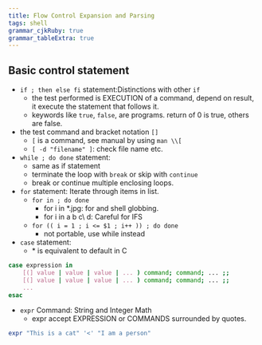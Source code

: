 ```yaml
---
title: Flow Control Expansion and Parsing
tags: shell
grammar_cjkRuby: true
grammar_tableExtra: true
---
```

## Basic control statement
* `if ; then else fi` statement:Distinctions with other `if`
	* the test performed is EXECUTION of a command, depend on result, it execute the statement that follows it. 
	* keywords like `true`, `false`, are programs. return of 0 is true, others are false.
* the test command and bracket notation `[]`
	* `[` is a command, see manual by using `man \\[`
	* `[ -d "filename" ]`: check file name etc.
* `while ; do done` statement:
	* same as if statement
	* terminate the loop with `break` or skip with `continue`
	* break or continue multiple enclosing loops.
* `for` statement: Iterate through items in list.
	* `for in ; do done`
		* for i in \*.jpg: for and shell globbing.
		* for i in a b c\ d: Careful for IFS
	* `for (( i = 1 ; i <= $1 ; i++ )) ; do done`
		* not portable, use while instead
* `case` statement: 
	* \* is equivalent to default in C

```bash
case expression in
    [(] value | value | value | ... ) command; command; ... ;;
    [(] value | value | value | ... ) command; command; ... ;;
    ...
esac
```
* `expr` Command: String and Integer Math
	* expr accept EXPRESSION or COMMANDS surrounded by quotes.

```bash
expr "This is a cat" '<' "I am a person"
```